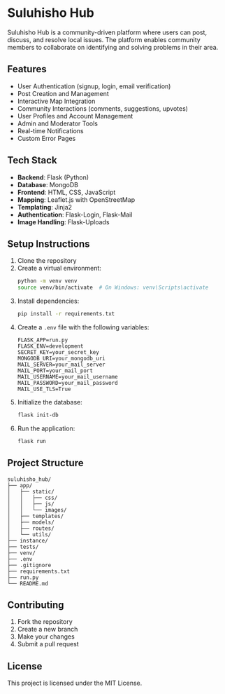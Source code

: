 # Suluhisho Hub

Suluhisho Hub is a community-driven platform where users can post, discuss, and resolve local issues. The platform enables community members to collaborate on identifying and solving problems in their area.

## Features

- User Authentication (signup, login, email verification)
- Post Creation and Management
- Interactive Map Integration
- Community Interactions (comments, suggestions, upvotes)
- User Profiles and Account Management
- Admin and Moderator Tools
- Real-time Notifications
- Custom Error Pages

## Tech Stack

- **Backend**: Flask (Python)
- **Database**: MongoDB
- **Frontend**: HTML, CSS, JavaScript
- **Mapping**: Leaflet.js with OpenStreetMap
- **Templating**: Jinja2
- **Authentication**: Flask-Login, Flask-Mail
- **Image Handling**: Flask-Uploads

## Setup Instructions

1. Clone the repository
2. Create a virtual environment:
   ```bash
   python -m venv venv
   source venv/bin/activate  # On Windows: venv\Scripts\activate
   ```
3. Install dependencies:
   ```bash
   pip install -r requirements.txt
   ```
4. Create a `.env` file with the following variables:
   ```
   FLASK_APP=run.py
   FLASK_ENV=development
   SECRET_KEY=your_secret_key
   MONGODB_URI=your_mongodb_uri
   MAIL_SERVER=your_mail_server
   MAIL_PORT=your_mail_port
   MAIL_USERNAME=your_mail_username
   MAIL_PASSWORD=your_mail_password
   MAIL_USE_TLS=True
   ```
5. Initialize the database:
   ```bash
   flask init-db
   ```
6. Run the application:
   ```bash
   flask run
   ```

## Project Structure

```
suluhisho_hub/
├── app/
│   ├── static/
│   │   ├── css/
│   │   ├── js/
│   │   └── images/
│   ├── templates/
│   ├── models/
│   ├── routes/
│   └── utils/
├── instance/
├── tests/
├── venv/
├── .env
├── .gitignore
├── requirements.txt
├── run.py
└── README.md
```

## Contributing

1. Fork the repository
2. Create a new branch
3. Make your changes
4. Submit a pull request

## License

This project is licensed under the MIT License. 